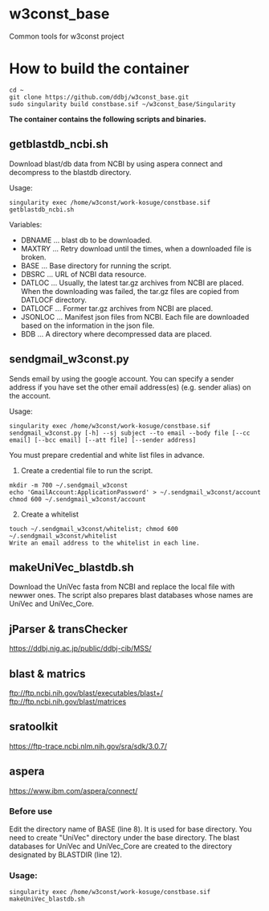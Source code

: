 # w3const_base
Common tools for w3const project

# How to build the container
~~~
cd ~
git clone https://github.com/ddbj/w3const_base.git
sudo singularity build constbase.sif ~/w3const_base/Singularity
~~~

**The container contains the following scripts and binaries.**

## getblastdb_ncbi.sh
Download blast/db data from NCBI by using aspera connect and decompress to the blastdb directory.

Usage:
~~~
singularity exec /home/w3const/work-kosuge/constbase.sif getblastdb_ncbi.sh
~~~

Variables:

* DBNAME ... blast db to be downloaded.
* MAXTRY ... Retry download until the times, when a downloaded file is broken.
* BASE ... Base directory for running the script.
* DBSRC ... URL of NCBI data resource.
* DATLOC ... Usually, the latest tar.gz archives from NCBI are placed. When the downloading was failed, the tar.gz files are copied from DATLOCF directory.
* DATLOCF ... Former tar.gz archives from NCBI are placed.
* JSONLOC ... Manifest json files from NCBI. Each file are downloaded based on the information in the json file.
* BDB ... A directory where decompressed data are placed.

## sendgmail_w3const.py
Sends email by using the google account. You can specify a sender address if you have set the other email address(es) (e.g. sender alias) on the account.

Usage:
~~~
singularity exec /home/w3const/work-kosuge/constbase.sif sendgmail_w3const.py [-h] --sj subject --to email --body file [--cc email] [--bcc email] [--att file] [--sender address]
~~~

You must prepare credential and white list files in advance.
1. Create a credential file to run the script.
~~~  
mkdir -m 700 ~/.sendgmail_w3const
echo 'GmailAccount:ApplicationPassword' > ~/.sendgmail_w3const/account
chmod 600 ~/.sendgmail_w3const/account
~~~
2. Create a whitelist
~~~
touch ~/.sendgmail_w3const/whitelist; chmod 600 ~/.sendgmail_w3const/whitelist
Write an email address to the whitelist in each line.
~~~

## makeUniVec_blastdb.sh
Download the UniVec fasta from NCBI and replace the local file with newwer ones. The script also prepares blast databases whose names are UniVec and UniVec_Core.

## jParser & transChecker
https://ddbj.nig.ac.jp/public/ddbj-cib/MSS/

## blast & matrics
ftp://ftp.ncbi.nih.gov/blast/executables/blast+/
ftp://ftp.ncbi.nih.gov/blast/matrices

## sratoolkit
https://ftp-trace.ncbi.nlm.nih.gov/sra/sdk/3.0.7/

## aspera
https://www.ibm.com/aspera/connect/

### Before use
Edit the directory name of BASE (line 8). It is used for base directory. You need to create "UniVec" directory under the base directory. The blast databases for UniVec and UniVec_Core are created to the directory designated by BLASTDIR (line 12).

### Usage:
~~~
singularity exec /home/w3const/work-kosuge/constbase.sif makeUniVec_blastdb.sh
~~~

